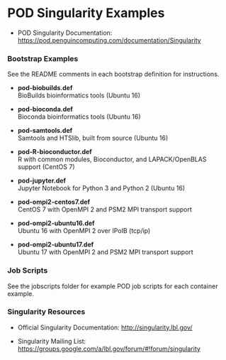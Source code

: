 # POD Singularity Examples

* POD Singularity Documentation: https://pod.penguincomputing.com/documentation/Singularity

### Bootstrap  Examples
See the README comments in each bootstrap definition for instructions.

* **pod-biobuilds.def**<br />
BioBuilds bioinformatics tools (Ubuntu 16)

* **pod-bioconda.def**<br />
Bioconda bioinformatics tools (Ubuntu 16)

* **pod-samtools.def**<br />
Samtools and HTSlib, built from source (Ubuntu 16)

* **pod-R-bioconductor.def**<br />
R with common modules, Bioconductor, and LAPACK/OpenBLAS support (CentOS 7)

* **pod-jupyter.def**<br />
Jupyter Notebook for Python 3 and Python 2 (Ubuntu 16)

* **pod-ompi2-centos7.def**<br />
CentOS 7 with OpenMPI 2 and PSM2 MPI transport support

* **pod-ompi2-ubuntu16.def**<br />
Ubuntu 16 with OpenMPI 2 over IPoIB (tcp/ip)

* **pod-ompi2-ubuntu17.def**<br />
Ubuntu 17 with OpenMPI 2 and PSM2 MPI transport support

### Job Scripts

See the jobscripts folder for example POD job scripts for each container example.

### Singularity Resources

* Official Singularity Documentation: http://singularity.lbl.gov/

* Singularity Mailing List: https://groups.google.com/a/lbl.gov/forum/#!forum/singularity
